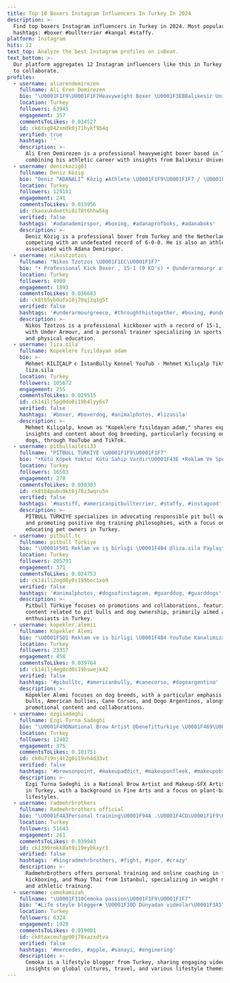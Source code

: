 ```yaml
---
title: Top 10 Boxers Instagram Influencers In Turkey In 2024
description: >-
  Find top boxers Instagram influencers in Turkey in 2024. Most popular
  hashtags: #boxer #bullterrier #kangal #staffy.
platform: Instagram
hits: 12
text_top: Analyze the best Instagram profiles on inBeat.
text_bottom: >-
  Our platform aggregates 12 Instagram influencers like this in Turkey for you
  to collaborate.
profiles:
  - username: alierendemirezen
    fullname: Ali Eren Demirezen
    bio: "\U0001F1F9\U0001F1F7Heavyweight Boxer \U0001F3EBBalıkesir University"
    location: Turkey
    followers: 63945
    engagement: 357
    commentsToLikes: 0.034527
    id: ck6txg042xmdk0j71hykf9b4q
    verified: true
    hashtags: ''
    description: >-
      Ali Eren Demirezen is a professional heavyweight boxer based in Turkey,
      combining his athletic career with insights from Balıkesir University.
  - username: denizkozig01
    fullname: Deniz Közig️️️️️️️
    bio: "Deniz “ADANALI” Közig ▪️Athlete \U0001F1F9\U0001F1F7 / \U0001F1F3\U0001F1F1 ▪️Professional Boxer 6-0-0 (6 KO’s) ▪️#AdanaDemirSpor \U0001F535⚫️ ▪️ Manager @ilkerfurat"
    location: Turkey
    followers: 129181
    engagement: 241
    commentsToLikes: 0.013956
    id: ckaoxukdoethi0i78t6hhw5kg
    verified: false
    hashtags: '#adanademirspor, #boxing, #adanaprofboks, #adanaboks'
    description: >-
      Deniz Közig is a professional boxer from Turkey and the Netherlands,
      competing with an undefeated record of 6-0-0. He is also an athlete
      associated with Adana Demirspor.
  - username: nikostzotzos
    fullname: "Nikos Tzotzos \U0001F1EC\U0001F1F7"
    bio: "• Professional Kick Boxer , 15-1 (9 KO's) • @underarmourgr athlete\U0001F4AA\U0001F3FB • Sports Science & Physical Education • Personal Trainer"
    location: Turkey
    followers: 4909
    engagement: 1893
    commentsToLikes: 0.036683
    id: ck8tb5yb0ufa10j78qjzq1g5t
    verified: false
    hashtags: '#underarmourgreece, #throughthistogether, #boxing, #underarmour'
    description: >-
      Nikos Tzotzos is a professional kickboxer with a record of 15-1, athlete
      with Under Armour, and a personal trainer specializing in sports science
      and physical education.
  - username: liza.sila
    fullname: Kopeklere fısıldayan adam
    bio: >-
      Mehmet KILIÇALP ☪ İstanBully Kennel YouTub - Mehmet Kılıçalp Tiktok -
      liza.sila
    location: Turkey
    followers: 105672
    engagement: 255
    commentsToLikes: 0.029515
    id: ck14ilj5pg0do0i19b4lyy6s7
    verified: false
    hashtags: '#boxer, #boxerdog, #animalphotos, #lizasila'
    description: >-
      Mehmet Kılıçalp, known as "Kopeklere fısıldayan adam," shares expert
      insights and content about dog breeding, particularly focusing on boxer
      dogs, through YouTube and TikTok.
  - username: pitbullailesi33
    fullname: "PİTBULL TÜRKİYE \U0001F1F9\U0001F1F7"
    bio: "•Kötü Köpek Yoktur Kötü Sahip Vardır\U0001F43E •Reklam Ve Sponsorluk İçin \U0001D403\U0001D40C✌️ •TİK TOK HESABIMIZ\U0001F447 @pitbullyturkey"
    location: Turkey
    followers: 16503
    engagement: 278
    commentsToLikes: 0.030303
    id: ck8tb4pubu9kt0j78z3wqru5n
    verified: false
    hashtags: '#mastiff, #americanpitbullterrier, #staffy, #instagood'
    description: >-
      PİTBULL TÜRKİYE specializes in advocating responsible pit bull ownership
      and promoting positive dog training philosophies, with a focus on
      educating pet owners in Turkey.
  - username: pitbull.tc
    fullname: pitbull Türkiye
    bio: "\U0001F501 Reklam ve iş birliği \U0001F4B4 @liza.sila Paylaştığımız son video yayında"
    location: Turkey
    followers: 205791
    engagement: 371
    commentsToLikes: 0.024753
    id: ck14ili2og08y0i195boc1xo9
    verified: false
    hashtags: '#animalphotos, #dogsofinstagram, #guarddog, #guarddogs'
    description: >-
      Pitbull Türkiye focuses on promotions and collaborations, featuring
      content related to pit bulls and dog ownership, primarily aimed at dog
      enthusiasts in Turkey.
  - username: kopekler.alemii
    fullname: Köpekler Alemi
    bio: "\U0001F501 Reklam ve is birligi \U0001F4B4 YouTube Kanalımıza Bekleriz Güncel Videolar İçin Abone Olun Linke tıkla ↘↘↘↙↙↙↙"
    location: Turkey
    followers: 23317
    engagement: 458
    commentsToLikes: 0.039764
    id: ck14ilj4eg0cd0i19hswejk42
    verified: false
    hashtags: '#pibulltc, #americanbully, #canecorso, #dogoargentino'
    description: >-
      Köpekler Alemi focuses on dog breeds, with a particular emphasis on pit
      bulls, American bullies, Cane Corsos, and Dogo Argentinos, alongside
      promotional content and collaborations.
  - username: ezgisadeghi
    fullname: Ezgi Turna Sadeghi
    bio: "\U0001F49DNational Brow Artist @benefitturkiye \U0001F469\U0001F3FB‍\U0001F3A8Makeup-SFX Artist \U0001F469\U0001F3FB‍\U0001F393Fine Arts-Sculptor \U0001F415Resque dogs mother @sadeghis_madhouse \U0001F331Plant based"
    location: Turkey
    followers: 12482
    engagement: 375
    commentsToLikes: 0.101751
    id: ck0u7i9nj4t2g0i19vh4d33vt
    verified: false
    hashtags: '#browsonpoint, #makeupaddict, #makeuponfleek, #makeupobsessed'
    description: >-
      Ezgi Turna Sadeghi is a National Brow Artist and Makeup-SFX Artist based
      in Turkey, with a background in Fine Arts and a focus on plant-based
      lifestyles.
  - username: radmehrbrothers
    fullname: Radmehrbrothers official
    bio: "\U0001F4A3Personal training\U0001F94A .\U0001F4CD\U0001F1F9\U0001F1F7 İstanbul \U0001F530 trainer \U0001F530 online coaching \U0001F530 lose weight gain weight \U0001F530 fitness,kickboxing,muay thai \U0001F948wako europa cup champion"
    location: Turkey
    followers: 51643
    engagement: 261
    commentsToLikes: 0.039943
    id: ck1399rmkk8at0i19eybkxyr1
    verified: false
    hashtags: '#kingradmehrbrothers, #fight, #spor, #crazy'
    description: >-
      Radmehrbrothers offers personal training and online coaching in fitness,
      kickboxing, and Muay Thai from Istanbul, specializing in weight management
      and athletic training.
  - username: cemokamizah_
    fullname: "\U0001F310Cemoka passion\U0001F1F9\U0001F1F7"
    bio: "♣️Life steyle blogger♣️ \U0001F30D Dünyadan videolar\U0001F3A5"
    location: Turkey
    followers: 6324
    engagement: 1928
    commentsToLikes: 0.019081
    id: ck8taxceutgp90j78xazxdtva
    verified: false
    hashtags: '#mercedes, #apple, #sanayi, #enginering'
    description: >-
      Cemoka is a lifestyle blogger from Turkey, sharing engaging videos and
      insights on global cultures, travel, and various lifestyle themes.
---
```



